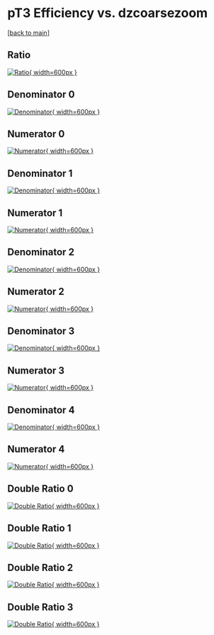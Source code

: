 # pT3 Efficiency vs. dzcoarsezoom

[[back to main](./)]



## Ratio

[![Ratio](../mtv/var/pT3_base_11_0_eff_dzcoarsezoom.png){ width=600px }](../mtv/var/pT3_base_11_0_eff_dzcoarsezoom.pdf)

## Denominator 0

[![Denominator](../mtv/den/pT3_base_11_0_eff_dzcoarsezoom_den0.png){ width=600px }](../mtv/den/pT3_base_11_0_eff_dzcoarsezoom_den0.pdf)

## Numerator 0

[![Numerator](../mtv/num/pT3_base_11_0_eff_dzcoarsezoom_num0.png){ width=600px }](../mtv/num/pT3_base_11_0_eff_dzcoarsezoom_num0.pdf)

## Denominator 1

[![Denominator](../mtv/den/pT3_base_11_0_eff_dzcoarsezoom_den1.png){ width=600px }](../mtv/den/pT3_base_11_0_eff_dzcoarsezoom_den1.pdf)

## Numerator 1

[![Numerator](../mtv/num/pT3_base_11_0_eff_dzcoarsezoom_num1.png){ width=600px }](../mtv/num/pT3_base_11_0_eff_dzcoarsezoom_num1.pdf)

## Denominator 2

[![Denominator](../mtv/den/pT3_base_11_0_eff_dzcoarsezoom_den2.png){ width=600px }](../mtv/den/pT3_base_11_0_eff_dzcoarsezoom_den2.pdf)

## Numerator 2

[![Numerator](../mtv/num/pT3_base_11_0_eff_dzcoarsezoom_num2.png){ width=600px }](../mtv/num/pT3_base_11_0_eff_dzcoarsezoom_num2.pdf)

## Denominator 3

[![Denominator](../mtv/den/pT3_base_11_0_eff_dzcoarsezoom_den3.png){ width=600px }](../mtv/den/pT3_base_11_0_eff_dzcoarsezoom_den3.pdf)

## Numerator 3

[![Numerator](../mtv/num/pT3_base_11_0_eff_dzcoarsezoom_num3.png){ width=600px }](../mtv/num/pT3_base_11_0_eff_dzcoarsezoom_num3.pdf)

## Denominator 4

[![Denominator](../mtv/den/pT3_base_11_0_eff_dzcoarsezoom_den4.png){ width=600px }](../mtv/den/pT3_base_11_0_eff_dzcoarsezoom_den4.pdf)

## Numerator 4

[![Numerator](../mtv/num/pT3_base_11_0_eff_dzcoarsezoom_num4.png){ width=600px }](../mtv/num/pT3_base_11_0_eff_dzcoarsezoom_num4.pdf)

## Double Ratio 0

[![Double Ratio](../mtv/ratio/pT3_base_11_0_eff_dzcoarsezoom_ratio0.png){ width=600px }](../mtv/ratio/pT3_base_11_0_eff_dzcoarsezoom_ratio0.pdf)

## Double Ratio 1

[![Double Ratio](../mtv/ratio/pT3_base_11_0_eff_dzcoarsezoom_ratio1.png){ width=600px }](../mtv/ratio/pT3_base_11_0_eff_dzcoarsezoom_ratio1.pdf)

## Double Ratio 2

[![Double Ratio](../mtv/ratio/pT3_base_11_0_eff_dzcoarsezoom_ratio2.png){ width=600px }](../mtv/ratio/pT3_base_11_0_eff_dzcoarsezoom_ratio2.pdf)

## Double Ratio 3

[![Double Ratio](../mtv/ratio/pT3_base_11_0_eff_dzcoarsezoom_ratio3.png){ width=600px }](../mtv/ratio/pT3_base_11_0_eff_dzcoarsezoom_ratio3.pdf)


